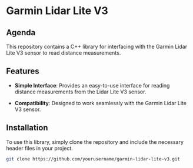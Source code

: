 # Garmin Lidar Lite V3

## Agenda

This repository contains a C++ library for interfacing with the Garmin Lidar Lite V3 sensor to read distance measurements.

## Features

- **Simple Interface**: Provides an easy-to-use interface for reading distance measurements from the Lidar Lite V3 sensor.

- **Compatibility**: Designed to work seamlessly with the Garmin Lidar Lite V3 sensor.

## Installation

To use this library, simply clone the repository and include the necessary header files in your project.

```bash
git clone https://github.com/yourusername/garmin-lidar-lite-v3.git
